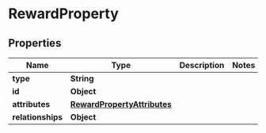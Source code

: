 

# RewardProperty


## Properties

| Name | Type | Description | Notes |
|------------ | ------------- | ------------- | -------------|
|**type** | **String** |  |  |
|**id** | **Object** |  |  |
|**attributes** | [**RewardPropertyAttributes**](RewardPropertyAttributes.md) |  |  |
|**relationships** | **Object** |  |  |



